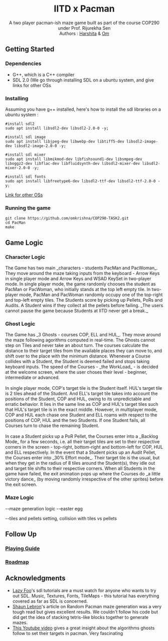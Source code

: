 <h1 align="center">IITD x Pacman</h1>
<p align="center">
  A two player pacman-ish maze game built as part of the course COP290 under Prof. Rijurekha Sen<br>
  Authors : <a href="https://github.com/Harshita2605">Harshita</a> & <a href="https://github.com/omkrishna">Om</a></p>
  
<h2>Getting Started</h2>
<h3>Dependencies</h3>
<ul>
  <li>G++, which is a C++ compiler </li>
  <li>SDL 2.0 (We go through installing SDL on a ubuntu system, and give links for other OSs </li>
</ul>
<h3>Installing</h3>
Assuming you have g++ installed, here's how to install the sdl libraries on a ubuntu system : 

```
#install sdl2
sudo apt install libsdl2-dev libsdl2-2.0-0 -y;

#install sdl image  
sudo apt install libjpeg-dev libwebp-dev libtiff5-dev libsdl2-image-dev libsdl2-image-2.0-0 -y;

#install sdl mixer  
sudo apt install libmikmod-dev libfishsound1-dev libsmpeg-dev liboggz2-dev libflac-dev libfluidsynth-dev libsdl2-mixer-dev libsdl2-mixer-2.0-0 -y;

#install sdl fonts
sudo apt install libfreetype6-dev libsdl2-ttf-dev libsdl2-ttf-2.0-0 -y;
```

<a href="https://lazyfoo.net/tutorials/SDL/01_hello_SDL/index.php">Link for other OSs </a> 
<h3>Running the game</h3>

```
git clone https://github.com/omkrishna/COP290-TASK2.git
cd PacMan
make
```

<h2>Game Logic</h2>

<h3>Character Logic</h3>
The Game has two main _characters - students PacMan and PacWoman_. They move around the maze taking inputs from the keyboard - Arrow Keys in single player mode and Arrow Keys and WSAD KeySet in two-player mode. In single player mode, the game randomly chooses the student as PacMan or PacWoman, who initially stands at the top left empty tile. In two-player mode, PacMan and PacWoman randomly occupy one of the top-right and top-left empty tiles. The Students score by picking up Pellets, PoRs and Audits. A Student wins if they collect all the pellets before failing. _The users cannot pause the game because Students at IITD never get a break._

<h3>Ghost Logic</h3>
The Game has _3 Ghosts - courses COP, ELL and HUL_. They move around the maze following agorithms computed in real-time. The Ghosts cannot step on Tiles and never take an about turn. The courses calculate the distance to their target tiles from the available places they can move to, and shift over to the place with the minimum distance. Whenever a Course collides with a Student, the Student is deemed failed and stops taking keyboard inputs. The speed of the Courses - _the WorkLoad_ - is decided at the welcome screen, where the user choses their level - beginner, intermediate or advanced. 
<br><br>
In single player mode, COP's target tile is the Student itself. HUL's target tile is 2 tiles ahead of the Student. And ELL's target tile takes into account the positions of the Student, COP and HUL, owing to its unpredictable and erratic behavior. It lies in the same line as COP and HUL's target tiles such that HUL's target tile is in the exact middle. However, in multiplayer mode, COP and HUL each chase one Student and ELL roams with respect to the positions of COP, HUL and the two Students. If one Student fails, all Courses turn to chase the remaining Student.
<br><br>
In case a Student picks up a PoR Pellet, the Courses enter into a _Backlog Mode_ for a few seconds, i.e. all their target tiles are set to their respective corners in the screen - top-right, bottom-right and bottom-left for COP, HUL and ELL respectively. In the event that a Student picks up an Audit Pellet, the Courses enter into _30% Effort mode_. Their target tile is the usual, but when they get in the radius of 8 tiles around the Student(s), they idle out and target tile shifts to their respective corners. When all Students in the game have failed, the exit animation pops up where the Courses do _a little victory dance_ (by moving randomly irrespective of the other sprites) before the exit screen.

<h3>Maze Logic</h3>
--maze generation logic
--easter egg

--tiles and pellets setting, collision with tiles vs pellets 


<h2> Follow Up </h2>
<h3> <a href=""> Playing Guide </a></h3>
<h3> <a href=""> Roadmap </a> </h3>

<h2>Acknowledgments</h2>
<ul>
  <li> <a href="">Lazy Foo</a>'s sdl tutorials are a must watch for anyone who wants to try out SDL. Music, Textures, Fonts, TileMaps - this tutorial has everything covered as far as SDL is concerned. </li>
  <li> <a href="https://shaunlebron.github.io/pacman-mazegen/"> Shaun Lebron</a>'s article on Random Pacman maze generation was a very tough read but gives excellent results. We couldn't follow his code but did get the idea of stacking tetris-like blocks together to generate mazes. </li>
  <li> <a href="https://www.youtube.com/watch?v=ataGotQ7ir8">This Youtube video</a> gives a great insight about the algorithms ghosts follow to set their targets in pacman. Very fascinating</li>
</ul>



